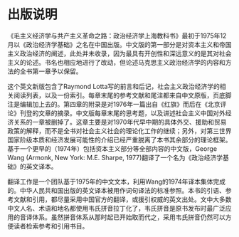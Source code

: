出版说明
=====
《毛主义经济学与共产主义革命之路：政治经济学上海教科书》最初于1975年12月以《政治经济学基础》之名在中国出版。中文版的第一部分是对资本主义和帝国主义政治经济的阐述，此处并未收录，因为最具有开创性和深远意义的是其对社会主义的论述。书名也相应地进行了改动，但论述马克思主义政治经济学的内容和方法的全书第一章予以保留。

这个英文新版包含了Raymond Lotta写的前言和后记，社会主义政治经济学的相关阅读列表，以及一份索引。每章末尾的参考文献和尾注都来自中文原版，页底脚注是编辑加上去的。第四章的附录是对1976年一篇出自《红旗》而后在《北京评论》刊登的文章的摘录。中文版每章末尾的思考题，以及讲述社会主义中国对外经济关系的一章被删掉了。这章主要是对1970年代早中期的具体外交、援助和贸易政策的解释，而不是全书对社会主义社会的理论化工作的继续；另外，对第三世界国家阶级本质和经济发展可能性的介绍已经严重脱离了本书其余部分的理论框架。基于一个更早的（1974年）包括资本主义部分等全部内容的中文版，George Wang (Armonk, New York: M.E. Sharpe, 1977)翻译了一个名为《政治经济学基础》的英文译本。

翻译工作是一个团队基于1975年的中文文本，利用Wang的1974年译本集体完成的。中华人民共和国出版的英文译本被用作词句译法的标准参照。本书的引语、参考文献和引用，都尽量采用中国官方的翻译，或援引权威的英文出处。文中大多数中文人名、术语和地名都使用韦氏拼音拉丁化了，韦氏拼音是原书发布时最广泛应用的音译体系。虽然拼音体系从那时起已开始取而代之，采用韦氏拼音仍然可以方便读者检索参考和引用书目。

